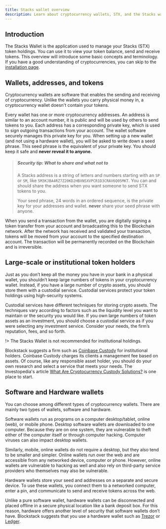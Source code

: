 ```yaml
---
title: Stacks wallet overview
description: Learn about cryptocurrency wallets, STX, and the Stacks wallet.
---
```


## Introduction

The Stacks Wallet is the application used to manage your Stacks (STX) token holdings. You can
use it to view your token balance, send and receive tokens. This overview will introduce some
basic concepts and terminology. If you have a good understanding of cryptocurrencies, you can
skip to the [installation page](https://docs.blockstack.org/stacks-wallet/install).

## Wallets, addresses, and tokens

Cryptocurrency wallets are software that enables the sending and receiving of cryptocurrency.
Unlike the wallets you carry physical money in, a cryptocurrency wallet doesn't contain your
tokens.

Every wallet has one or more cryptocurrency addresses. An address is similar to an account number,
it is public and will be used by others to send tokens to you. Each address has a corresponding
private key, which is used to sign outgoing transactions from your account. The wallet software
securely manages this private key for you. When setting up a new wallet (and not using a hardware
wallet), you will be asked to write down a seed phrase. This seed phrase is the equivalent of your
private key. You should keep it safe and **never reveal it to anyone.**

> ##### Security tip: What to share and what not to
>
> A Stacks address is a string of letters and numbers starting with an `SP` or `SM`, like
> `SM3KJBA4RZ7Z20KD2HBXNSXVPCR1D3CRAV6Q05MKT`. You can and should share the address when you want
> someone to send STX tokens to you.
>
> Your seed phrase, 24 words in an ordered sequence, is the private key for your addresses and wallet.
> **never** share your seed phrase with anyone.

When you send a transaction from the wallet, you are digitally signing a token transfer from your
account and broadcasting this to the Blockchain network. After the network has received and
validated your transaction, tokens will be moved from your account to the specified destination
account. The transaction will be permanently recorded on the Blockchain and is irreversible.

## Large-scale or institutional token holders

Just as you don’t keep all the money you have in your bank in a physical wallet,
you shouldn’t keep large numbers of tokens in your cryptocurrency wallet.
Instead, if you have a large number of crypto assets, you should store them with
a custodial service. Custodial services protect your token holdings using
high-security systems.

Custodial services have different techniques for storing crypto assets.
The techniques vary according to factors such as the liquidity level you want to
maintain or the security you would like. If you own large numbers of token
assets as an investment, you should choose a custodial service as if you were
selecting any investment service. Consider your needs, the firm’s reputation,
fees, and so forth.

!> The Stacks Wallet is not recommended for institutional holdings.

Blockstack suggests a firm such as [Coinbase Custody](https://custody.coinbase.com/) for
institutional holders. Coinbase Custody charges its clients a management fee based on
assets. Of course, like any responsible asset holder, you should do your own research and
select a service that meets your needs. The Investopedia's article
[What Are Cryptocurrency Custody Solutions?](https://www.investopedia.com/news/what-are-cryptocurrency-custody-solutions/)
is one place to start.

## Software and Hardware wallets

You can choose among different types of cryptocurrency wallets. There are mainly
two types of wallets, software and hardware.

Software wallets run as programs on a computer desktop/tablet, online (web), or
mobile phone. Desktop software wallets are downloaded to one computer. Because
they are on one system, they are vulnerable to theft either of the computer
itself or through computer hacking. Computer viruses can also impact desktop
wallets.

Similarly, mobile, online wallets do not require a desktop, but they also tend to be smaller
and simpler. Online wallets run over the web and are accessible from any networked device,
computer or phone. However, online wallets are vulnerable to hacking as well and also rely on
third-party service providers who themselves may also be vulnerable.

Hardware wallets store your seed and addresses on a separate and secure device.
To use these wallets, you connect them to a networked computer, enter a pin, and
communicate to send and receive tokens across the web.

Unlike a pure software wallet, hardware wallets can be disconnected and placed
offline in a secure physical location like a bank deposit box. For this reason,
hardware offers another level of security that software wallets don’t have.
Blockstack suggests that you use a hardware wallet such as
[Trezor](https://trezor.io/) or [Ledger](https://www.ledger.com/).
